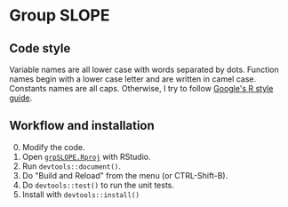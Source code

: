 # Group SLOPE

## Code style

Variable names are all lower case with words separated by dots.
Function names begin with a lower case letter and are written in camel case.
Constants names are all caps.
Otherwise, I try to follow [Google's R style guide](https://google.github.io/styleguide).

## Workflow and installation

0. Modify the code.
1. Open [`grpSLOPE.Rproj`](https://github.com/agisga/grpSLOPE/blob/master/grpSLOPE.Rproj) with RStudio.
2. Run `devtools::document()`.
3. Do "Build and Reload" from the menu (or CTRL-Shift-B).
4. Do `devtools::test()` to run the unit tests.
5. Install with `devtools::install()`
